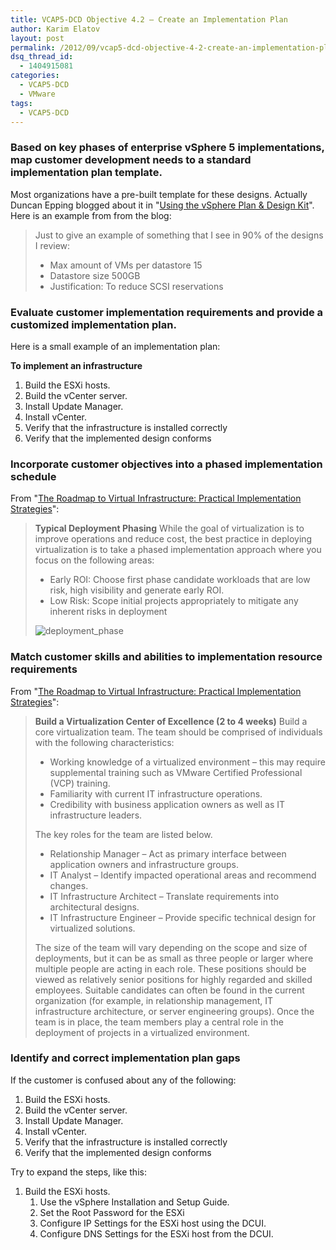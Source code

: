 ```yaml
---
title: VCAP5-DCD Objective 4.2 – Create an Implementation Plan
author: Karim Elatov
layout: post
permalink: /2012/09/vcap5-dcd-objective-4-2-create-an-implementation-plan/
dsq_thread_id:
  - 1404915081
categories:
  - VCAP5-DCD
  - VMware
tags:
  - VCAP5-DCD
---
```

### Based on key phases of enterprise vSphere 5 implementations, map customer development needs to a standard implementation plan template.

Most organizations have a pre-built template for these designs. Actually Duncan Epping blogged about it in "[Using the vSphere Plan & Design Kit](http://www.yellow-bricks.com/2011/02/02/using-the-vsphere-plan-design-kit/)". Here is an example from from the blog:

> Just to give an example of something that I see in 90% of the designs I review:
>
> *   Max amount of VMs per datastore 15
> *   Datastore size 500GB
> *   Justification: To reduce SCSI reservations

### Evaluate customer implementation requirements and provide a customized implementation plan.

Here is a small example of an implementation plan:

**To implement an infrastructure**

1.  Build the ESXi hosts.
2.  Build the vCenter server.
3.  Install Update Manager.
4.  Install vCenter.
5.  Verify that the infrastructure is installed correctly
6.  Verify that the implemented design conforms

### Incorporate customer objectives into a phased implementation schedule

From "[The Roadmap to Virtual Infrastructure: Practical Implementation Strategies](http://download3.vmware.com/elq/pdf/wp_roadmaptovirtualinfrastructure.pdf)":

> **Typical Deployment Phasing**
> While the goal of virtualization is to improve operations and reduce cost, the best practice in deploying virtualization is to take a phased implementation approach where you focus on the following areas:
>
> *   Early ROI: Choose first phase candidate workloads that are low risk, high visibility and generate early ROI.
> *   Low Risk: Scope initial projects appropriately to mitigate any inherent risks in deployment
>
> ![deployment_phase](http://assets.virtuallyhyper.com/2012-09-deployment_phase.png)

### Match customer skills and abilities to implementation resource requirements

From "[The Roadmap to Virtual Infrastructure: Practical Implementation Strategies](http://download3.vmware.com/elq/pdf/wp_roadmaptovirtualinfrastructure.pdf)":

> **Build a Virtualization Center of Excellence (2 to 4 weeks)**
> Build a core virtualization team. The team should be comprised of individuals with the following characteristics:
>
> *   Working knowledge of a virtualized environment – this may require supplemental training such as VMware Certified Professional (VCP) training.
> *   Familiarity with current IT infrastructure operations.
> *   Credibility with business application owners as well as IT infrastructure leaders.
>
> The key roles for the team are listed below.
>
> *   Relationship Manager – Act as primary interface between application owners and infrastructure groups.
> *   IT Analyst – Identify impacted operational areas and recommend changes.
> *   IT Infrastructure Architect – Translate requirements into architectural designs.
> *   IT Infrastructure Engineer – Provide specific technical design for virtualized solutions.
>
> The size of the team will vary depending on the scope and size of deployments, but it can be as small as three people or larger where multiple people are acting in each role. These positions should be viewed as relatively senior positions for highly regarded and skilled employees. Suitable candidates can often be found in the current organization (for example, in relationship management, IT infrastructure architecture, or server engineering groups). Once the team is in place, the team members play a central role in the deployment of projects in a virtualized environment.

### Identify and correct implementation plan gaps

If the customer is confused about any of the following:

1.  Build the ESXi hosts.
2.  Build the vCenter server.
3.  Install Update Manager.
4.  Install vCenter.
5.  Verify that the infrastructure is installed correctly
6.  Verify that the implemented design conforms

Try to expand the steps, like this:

1.  Build the ESXi hosts.
    1.  Use the vSphere Installation and Setup Guide.
    2.  Set the Root Password for the ESXi
    3.  Configure IP Settings for the ESXi host using the DCUI.
    4.  Configure DNS Settings for the ESXi host from the DCUI.

